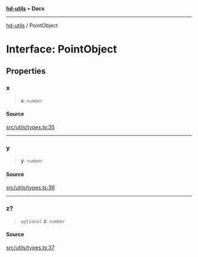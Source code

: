 [**hd-utils**](../README.md) • **Docs**

***

[hd-utils](../globals.md) / PointObject

# Interface: PointObject

## Properties

### x

> **x**: `number`

#### Source

[src/utils/types.ts:35](https://github.com/AhmadHddad/h-utils/blob/5c76ff5de068cee019fc632d9da2e395721bb48f/src/utils/types.ts#L35)

***

### y

> **y**: `number`

#### Source

[src/utils/types.ts:36](https://github.com/AhmadHddad/h-utils/blob/5c76ff5de068cee019fc632d9da2e395721bb48f/src/utils/types.ts#L36)

***

### z?

> `optional` **z**: `number`

#### Source

[src/utils/types.ts:37](https://github.com/AhmadHddad/h-utils/blob/5c76ff5de068cee019fc632d9da2e395721bb48f/src/utils/types.ts#L37)

